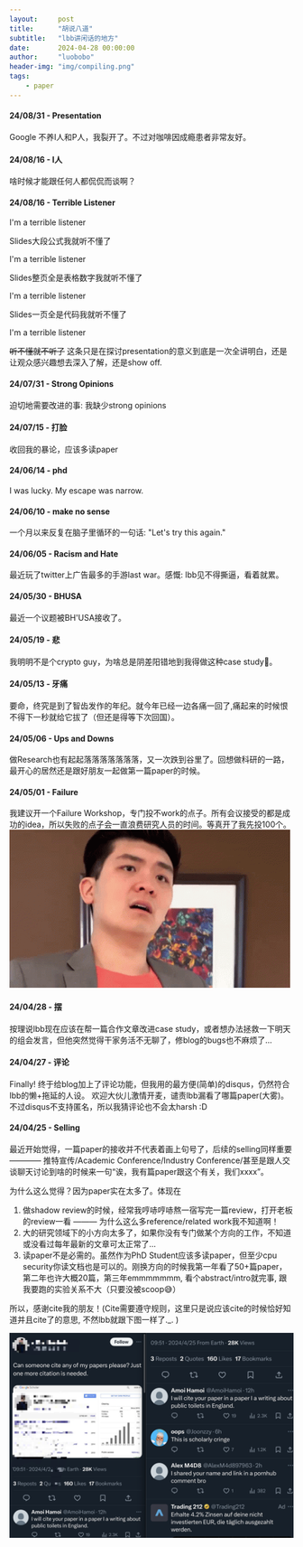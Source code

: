 ```yaml
---
layout:     post
title:      "胡说八道"
subtitle:   "lbb讲闲话的地方"
date:       2024-04-28 00:00:00
author:     "luobobo"
header-img: "img/compiling.png"
tags:
    - paper
---
```

#### 24/08/31 - Presentation
Google 不养I人和P人，我裂开了。不过对咖啡因成瘾患者非常友好。 


#### 24/08/16 - I人
啥时候才能跟任何人都侃侃而谈啊？


#### 24/08/16 - Terrible Listener
I'm a terrible listener

Slides大段公式我就听不懂了

I'm a terrible listener

Slides整页全是表格数字我就听不懂了

I'm a terrible listener

Slides一页全是代码我就听不懂了

I'm a terrible listener

~~听不懂就不听了~~ 这条只是在探讨presentation的意义到底是一次全讲明白，还是让观众感兴趣想去深入了解，还是show off.



#### 24/07/31 - Strong Opinions
迫切地需要改进的事: 我缺少strong opinions


#### 24/07/15 - 打脸
收回我的暴论，应该多读paper


#### 24/06/14 - phd
I was lucky. My escape was narrow.


#### 24/06/10 - make no sense
一个月以来反复在脑子里循环的一句话: "Let's try this again."


#### 24/06/05 - Racism and Hate
最近玩了twitter上广告最多的手游last war。感慨: lbb见不得撕逼，看着就累。


#### 24/05/30 - BHUSA
最近一个议题被BH'USA接收了。


#### 24/05/19 - 悲
我明明不是个crypto guy，为啥总是阴差阳错地到我得做这种case study🫠。


#### 24/05/13 - 牙痛
要命，终究是到了智齿发作的年纪。就今年已经一边各痛一回了,痛起来的时候恨不得下一秒就给它拔了（但还是得等下次回国）。


#### 24/05/06 - Ups and Downs
做Research也有起起落落落落落落落，又一次跌到谷里了。回想做科研的一路，最开心的居然还是跟好朋友一起做第一篇paper的时候。


#### 24/05/01 - Failure
我建议开一个Failure Workshop，专门投不work的点子。所有会议接受的都是成功的idea，所以失败的点子会一直浪费研究人员的时间。等真开了我先投100个。
![Failure](/img/failure-steven-he.gif)


#### 24/04/28 - 摆
按理说lbb现在应该在帮一篇合作文章改进case study，或者想办法拯救一下明天的组会发言，但他突然觉得干家务活不无聊了，修blog的bugs也不麻烦了...


#### 24/04/27 - 评论
Finally! 终于给blog加上了评论功能，但我用的最方便(简单)的disqus，仍然符合lbb的懒+拖延的人设。
欢迎大伙儿激情开麦，谴责lbb漏看了哪篇paper(大雾)。不过disqus不支持匿名，所以我猜评论也不会太harsh :D


#### 24/04/25 - Selling 
最近开始觉得，一篇paper的接收并不代表着画上句号了，后续的selling同样重要 ———— 推特宣传/Academic Conference/Industry Conference/甚至是跟人交谈聊天讨论到啥的时候来一句“诶，我有篇paper跟这个有关，我们xxxx”。

为什么这么觉得？因为paper实在太多了。体现在
1. 做shadow review的时候，经常我哼哧哼哧熬一宿写完一篇review，打开老板的review一看 ——— 为什么这么多reference/related work我不知道啊！
2. 大的研究领域下的小方向太多了，如果你没有专门做某个方向的工作，不知道或没看过每年最新的文章可太正常了...
3. 读paper不是必需的。虽然作为PhD Student应该多读paper，但至少cpu security你读文档也是可以的。刚换方向的时候我第一年看了50+篇paper，第二年也许大概20篇，第三年emmmmmmm, 看个abstract/intro就完事, 跟我要跑的实验关系不大（只要没被scoop😅）

所以，感谢cite我的朋友！(Cite需要遵守规则，这里只是说应该cite的时候恰好知道并且cite了的意思, 不然lbb就跟下图一样了._. )

![cite](/img/cite.png)